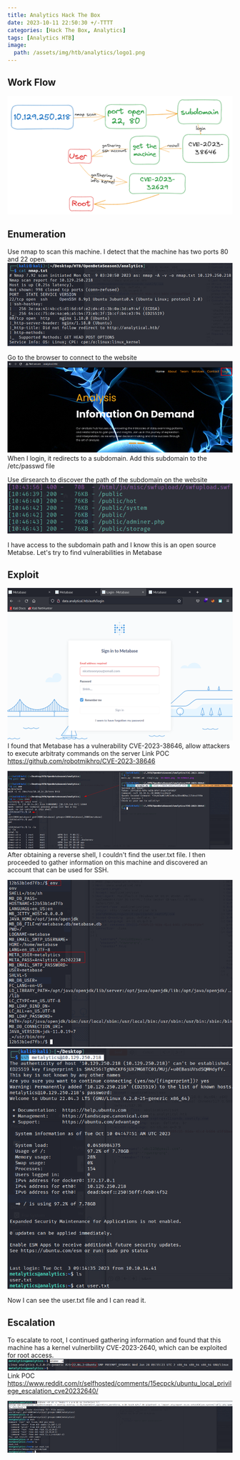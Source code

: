 ```yaml
---
title: Analytics Hack The Box 
date: 2023-10-11 22:50:30 +/-TTTT
categories: [Hack The Box, Analytics]
tags: [Analytics HTB] 
image:
  path: /assets/img/htb/analytics/logo1.png
---
```



## Work Flow
![]( /assets/img/htb/analytics/workflow.png)

## Enumeration
 Use nmap to scan this machine. I detect that the machine has two ports 80 and 22 open.
![]( /assets/img/htb/analytics/nmap.png)

 Go to the browser to connect to the website
![]( /assets/img/htb/analytics/website.png)
 When I login, it redirects to a subdomain. Add this subdomain to the /etc/passwd file

 Use dirsearch to discover the path of the subdomain on the website
![]( /assets/img/htb/analytics/dirsearch.png)

 I have access to the subdomain path and I know this is an open source Metabse. Let's try to find vulnerabilities in Metabase

## Exploit

![]( /assets/img/htb/analytics/web2.png)
 I found that Metabase has a vulnerability CVE-2023-38646, allow attackers to execute arbitraty commands on the server
 Link POC https://github.com/robotmikhro/CVE-2023-38646

![]( /assets/img/htb/analytics/exploit1.png)
 After obtaining a reverse shell, I couldn't find the user.txt file. I then proceeded to gather information on this machine and discovered an account that can be used for SSH.

![]( /assets/img/htb/analytics/gatherInfo.png)
![]( /assets/img/htb/analytics/ssh.png)

 Now I can see the user.txt file and I can read it.

## Escalation
 To escalate to root, I continued gathering information and found that this machine has a kernel vulnerbility CVE-2023-2640, which can be exploited for root access.
![]( /assets/img/htb/analytics/gatherInfo2.png)
 Link POC https://www.reddit.com/r/selfhosted/comments/15ecpck/ubuntu_local_privilege_escalation_cve20232640/ 

![]( /assets/img/htb/analytics/exploit2.png)